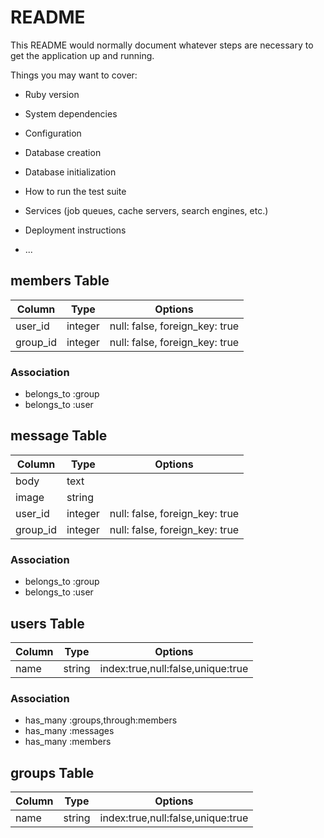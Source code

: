 # README

This README would normally document whatever steps are necessary to get the
application up and running.

Things you may want to cover:

* Ruby version

* System dependencies

* Configuration

* Database creation

* Database initialization

* How to run the test suite

* Services (job queues, cache servers, search engines, etc.)

* Deployment instructions

* ...

## members Table

|Column|Type|Options|
|------|----|-------|
|user_id|integer|null: false, foreign_key: true|
|group_id|integer|null: false, foreign_key: true|

### Association
- belongs_to :group
- belongs_to :user

## message Table

|Column|Type|Options|
|------|----|-------|
|body|text|
|image|string|
|user_id|integer|null: false, foreign_key: true|
|group_id|integer|null: false, foreign_key: true|

### Association
- belongs_to :group
- belongs_to :user

## users Table

|Column|Type|Options|
|------|----|-------|
|name|string|index:true,null:false,unique:true|



### Association
- has_many :groups,through:members
- has_many :messages
- has_many :members

## groups Table

|Column|Type|Options|
|------|----|-------|
|name|string|index:true,null:false,unique:true|

